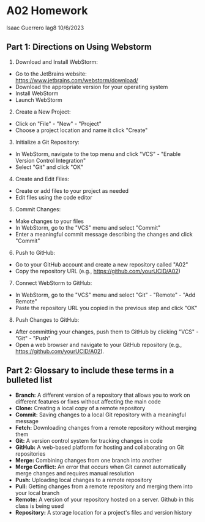 # A02 Homework
Isaac Guerrero Iag8 10/6/2023

## Part 1: Directions on Using Webstorm

1. Download and Install WebStorm:
- Go to the JetBrains website: https://www.jetbrains.com/webstorm/download/
- Download the appropriate version for your operating system
- Install WebStorm 
- Launch WebStorm

2. Create a New Project:
- Click on "File" - "New" - "Project"
- Choose a project location and name it click "Create"

3. Initialize a Git Repository:
- In WebStorm, navigate to the top menu and click "VCS" - "Enable Version Control Integration"
- Select "Git" and click "OK"

4. Create and Edit Files:
- Create or add files to your project as needed
- Edit files using the code editor

5. Commit Changes:
- Make changes to your files
- In WebStorm, go to the "VCS" menu and select "Commit"
- Enter a meaningful commit message describing the changes and click "Commit"

6. Push to GitHub:
- Go to your GitHub account and create a new repository called "A02" 
- Copy the repository URL (e.g., https://github.com/yourUCID/A02)

7. Connect WebStorm to GitHub:

- In WebStorm, go to the "VCS" menu and select "Git" - "Remote" - "Add Remote"
- Paste the repository URL you copied in the previous step and click "OK"

8. Push Changes to GitHub:
- After committing your changes, push them to GitHub by clicking "VCS" - "Git" - "Push"
- Open a web browser and navigate to your GitHub repository (e.g., https://github.com/yourUCID/A02).
## Part 2: Glossary to include these terms in a bulleted list 
- **Branch:** A different version of a repository that allows you to work on different features or fixes without affecting the main code
- **Clone:** Creating a local copy of a remote repository
- **Commit:** Saving changes to a local Git repository with a meaningful message
- **Fetch:** Downloading changes from a remote repository without merging them
- **Git:** A version control system for tracking changes in code
- **GitHub:** A web-based platform for hosting and collaborating on Git repositories
- **Merge:** Combining changes from one branch into another
- **Merge Conflict:** An error that occurs when Git cannot automatically merge changes and requires manual resolution
- **Push:** Uploading local changes to a remote repository
- **Pull:** Getting changes from a remote repository and merging them into your local branch
- **Remote:** A version of your repository hosted on a server. Github in this class is being used
- **Repository:** A storage location for a project's files and version history